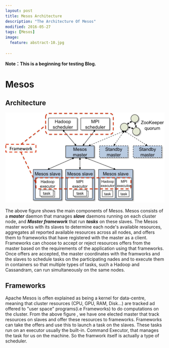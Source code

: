 ```yaml
---
layout: post
title: Mesos Architecture
description: "The Architecture Of Mesos"
modified: 2016-05-27
tags: [Mesos]
image:
  feature: abstract-10.jpg

---
```


<strong>Note：This is a beginning for testing Blog.</strong>
<h1>Mesos</h1>
<h2>Architecture</h2>

![mesos-architecture.jpg](https://raw.githubusercontent.com/Sun-zhe/sun-zhe.github.io/master/images/mesos/mesos-architecture.jpg)

   The above figure shows the main components of Mesos. Mesos consists of a ***master*** daemon that manages ***slave*** daemons running on each cluster node, and ***Master framework*** that run ***tasks*** on these slaves.
   The Mesos master works with its slaves to determine each node's available resources, aggregates all reported available resources across all nodes, and offers them to frameworks that have registered with the master as a client. Frameworks can choose to accept or reject resources offers from the master based on the requirements of the application using that frameworks. Once offers are accepted, the master coordinates with the framworks and the slaves to schedule tasks on the participating nades and to execute them in containers so that multiple types of tasks, such a Hadoop and Cassandram, can run simultaneously on the same nodes.

<h2>Frameworks</h2>
   Apache Mesos is offen explained as being a kernel for data-centre, meaning that cluster resources (CPU, GPU, RAM, Disk...) are tracked ad offered to "user space" programs(i.e Frameworks) to do computations on the cluster.
   From the above figure <Mesos-Architecture>, we have one elected master that track resources on slaves and offer these resources to frameworks. Frameworks can take the offers and use this to launch a task on the slaves. These tasks run on an executor usually the built-in. Command Executor, that manages the task for us on the machine. So the framwork itself is actually a type of scheduler.







